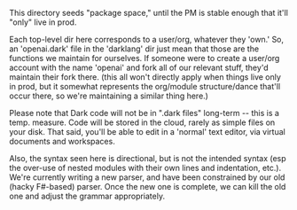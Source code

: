 This directory seeds "package space," until the PM is stable enough that it'll
"only" live in prod.

Each top-level dir here corresponds to a user/org, whatever they 'own.' So, an
'openai.dark' file in the 'darklang' dir just mean that those are the functions
we maintain for ourselves. If someone were to create a user/org account with the
name 'openai' and fork all of our relevant stuff, they'd maintain their fork there.
(this all won't directly apply when things live only in prod, but it somewhat
represents the org/module structure/dance that'll occur there, so we're maintaining
a similar thing here.)

Please note that Dark code will not be in ".dark files" long-term -- this is a temp.
measure. Code will be stored in the cloud, rarely as simple files on your disk. That
said, you'll be able to edit in a 'normal' text editor, via virtual documents and
workspaces.

Also, the syntax seen here is directional, but is not the intended syntax (esp the
over-use of nested modules with their own lines and indentation, etc.). We're
currently writing a new parser, and have been constrained by our old (hacky F#-based)
parser. Once the new one is complete, we can kill the old one and adjust the grammar
appropriately.
